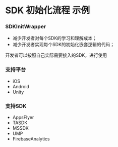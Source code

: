 # SDK 初始化流程 示例

### SDKInitWrapper

- 减少开发者对每个SDK的学习和理解成本；
- 减少开发者实现每个SDK的初始化嵌套逻辑的代码；

开发者可以按照自己实际需要接入的SDK，进行使用

### 支持平台

- iOS
- Android
- Unity

### 支持SDK
- AppsFlyer
- TASDK
- MSSDK
- UMP
- FirebaseAnalytics



